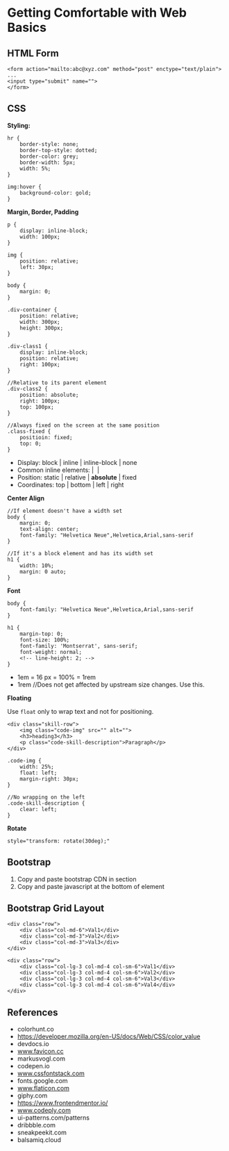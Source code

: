 # Getting Comfortable with Web Basics

## HTML Form

    <form action="mailto:abc@xyz.com" method="post" enctype="text/plain">
    ...
    <input type="submit" name="">
    </form>

## CSS

**Styling:**

    hr {
        border-style: none;
        border-top-style: dotted;
        border-color: grey;
        border-width: 5px;
        width: 5%;
    }

    img:hover {
        background-color: gold;
    }

**Margin, Border, Padding**

    p {
        display: inline-block;
        width: 100px;
    }

    img {
        position: relative;
        left: 30px;
    }

    body {
        margin: 0;
    }

    .div-container {
        position: relative;
        width: 300px;
        height: 300px;
    }

    .div-class1 {
        display: inline-block;
        position: relative;
        right: 100px;
    }

    //Relative to its parent element
    .div-class2 {
        position: absolute;
        right: 100px;
        top: 100px;
    }

    //Always fixed on the screen at the same position
    .class-fixed {
        positioin: fixed;
        top: 0;
    }

* Display: block | inline | inline-block | none
* Common inline elements: <span> | <img> | <a>
* Position: static | relative | **absolute** | fixed
* Coordinates: top | bottom | left | right

**Center Align**

    //If element doesn't have a width set
    body {
        margin: 0;
        text-align: center;
        font-family: "Helvetica Neue",Helvetica,Arial,sans-serif
    }

    //If it's a block element and has its width set
    h1 {
        width: 10%;
        margin: 0 auto;
    }

**Font**

    body {
        font-family: "Helvetica Neue",Helvetica,Arial,sans-serif
    }

    h1 {
        margin-top: 0;
        font-size: 100%;
        font-family: 'Montserrat', sans-serif;
        font-weight: normal;
        <!-- line-height: 2; -->
    }

* 1em = 16 px = 100% = 1rem
* 1rem //Does not get affected by upstream size changes. Use this.

**Floating**

Use `float` only to wrap text and not for positioning.

    <div class="skill-row">
        <img class="code-img" src="" alt="">
        <h3>heading3</h3>
        <p class="code-skill-description">Paragraph</p>
    </div>

    .code-img {
        width: 25%;
        float: left;
        margin-right: 30px;
    }

    //No wrapping on the left
    .code-skill-description {
        clear: left;
    }

**Rotate**

    style="transform: rotate(30deg);"

## Bootstrap

1. Copy and paste bootstrap CDN in <head> section
2. Copy and paste javascript at the bottom of <body> element

## Bootstrap Grid Layout

    <div class="row">
        <div class="col-md-6">Val1</div>
        <div class="col-md-3">Val2</div>
        <div class="col-md-3">Val3</div>
    </div>

    <div class="row">
        <div class="col-lg-3 col-md-4 col-sm-6">Val1</div>
        <div class="col-lg-3 col-md-4 col-sm-6">Val2</div>
        <div class="col-lg-3 col-md-4 col-sm-6">Val3</div>
        <div class="col-lg-3 col-md-4 col-sm-6">Val4</div>
    </div>

## References

* colorhunt.co
* https://developer.mozilla.org/en-US/docs/Web/CSS/color_value
* devdocs.io
* www.favicon.cc
* markusvogl.com
* codepen.io
* www.cssfontstack.com
* fonts.google.com
* www.flaticon.com
* giphy.com
* https://www.frontendmentor.io/
* www.codeply.com
* ui-patterns.com/patterns
* dribbble.com
* sneakpeekit.com
* balsamiq.cloud